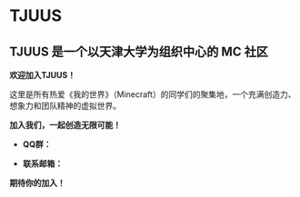 # TJUUS

## TJUUS 是一个以天津大学为组织中心的 MC 社区 

**欢迎加入TJUUS！**

这里是所有热爱《我的世界》（Minecraft）的同学们的聚集地，一个充满创造力、想象力和团队精神的虚拟世界。

**加入我们，一起创造无限可能！**

* **QQ群：**

* **联系邮箱：**

**期待你的加入！**
